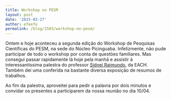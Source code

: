 ```yaml
---
title: Workshop no PESM
layout: post
date: '2015-03-27'
author: efeefe
permalink: /blog/1503/workshop-no-pesm/
---
```


Ontem e hoje aconteceu a segunda edição do Workshop de Pesquisas Científicas do PESM, na sede do Núcleo Picinguaba. Infelizmente, não pude participar de todo o workshop por conta de questões familiares. Mas consegui passar rapidamente lá hoje pela manhã e assistir à interessantíssima palestra do professor [Sidnei Raimundo](http://each.uspnet.usp.br/pesquisa/cpq/wordpress/?author=238 "http://each.uspnet.usp.br/pesquisa/cpq/wordpress/?author=238"), da EACH. Também dei uma conferida na bastante diversa exposição de resumos de trabalhos.

Ao fim da palestra, aproveitei para pedir a palavra por dois minutos e convidar os presentes a participarem da nossa reunião no dia 10/04.